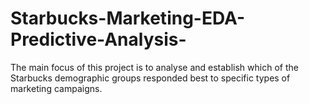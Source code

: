 # Starbucks-Marketing-EDA-Predictive-Analysis-
The main focus of this project is to analyse and establish which of the Starbucks demographic groups responded best to specific types of marketing campaigns.
